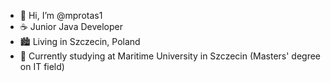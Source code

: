 - 👋 Hi, I’m @mprotas1
- :coffee: Junior Java Developer
- 🏙 Living in Szczecin, Poland
- 🏫 Currently studying at Maritime University in Szczecin (Masters' degree on IT field)

<!---
mprotas1/mprotas1 is a ✨ special ✨ repository because its `README.md` (this file) appears on your GitHub profile.
You can click the Preview link to take a look at your changes.
--->
